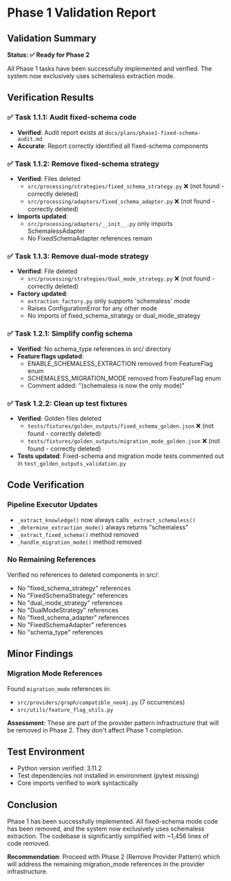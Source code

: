 # Phase 1 Validation Report

## Validation Summary

**Status: ✅ Ready for Phase 2**

All Phase 1 tasks have been successfully implemented and verified. The system now exclusively uses schemaless extraction mode.

## Verification Results

### ✅ Task 1.1.1: Audit fixed-schema code
- **Verified**: Audit report exists at `docs/plans/phase1-fixed-schema-audit.md`
- **Accurate**: Report correctly identified all fixed-schema components

### ✅ Task 1.1.2: Remove fixed-schema strategy  
- **Verified**: Files deleted
  - `src/processing/strategies/fixed_schema_strategy.py` ❌ (not found - correctly deleted)
  - `src/processing/adapters/fixed_schema_adapter.py` ❌ (not found - correctly deleted)
- **Imports updated**: 
  - `src/processing/adapters/__init__.py` only imports SchemalessAdapter
  - No FixedSchemaAdapter references remain

### ✅ Task 1.1.3: Remove dual-mode strategy
- **Verified**: File deleted
  - `src/processing/strategies/dual_mode_strategy.py` ❌ (not found - correctly deleted)
- **Factory updated**:
  - `extraction_factory.py` only supports 'schemaless' mode
  - Raises ConfigurationError for any other mode
  - No imports of fixed_schema_strategy or dual_mode_strategy

### ✅ Task 1.2.1: Simplify config schema
- **Verified**: No schema_type references in src/ directory
- **Feature flags updated**:
  - ENABLE_SCHEMALESS_EXTRACTION removed from FeatureFlag enum
  - SCHEMALESS_MIGRATION_MODE removed from FeatureFlag enum
  - Comment added: "(schemaless is now the only mode)"

### ✅ Task 1.2.2: Clean up test fixtures
- **Verified**: Golden files deleted
  - `tests/fixtures/golden_outputs/fixed_schema_golden.json` ❌ (not found - correctly deleted)
  - `tests/fixtures/golden_outputs/migration_mode_golden.json` ❌ (not found - correctly deleted)
- **Tests updated**: Fixed-schema and migration mode tests commented out in `test_golden_outputs_validation.py`

## Code Verification

### Pipeline Executor Updates
- `_extract_knowledge()` now always calls `_extract_schemaless()`
- `_determine_extraction_mode()` always returns "schemaless"
- `_extract_fixed_schema()` method removed
- `_handle_migration_mode()` method removed

### No Remaining References
Verified no references to deleted components in src/:
- No "fixed_schema_strategy" references
- No "FixedSchemaStrategy" references  
- No "dual_mode_strategy" references
- No "DualModeStrategy" references
- No "fixed_schema_adapter" references
- No "FixedSchemaAdapter" references
- No "schema_type" references

## Minor Findings

### Migration Mode References
Found `migration_mode` references in:
- `src/providers/graph/compatible_neo4j.py` (7 occurrences)
- `src/utils/feature_flag_utils.py`

**Assessment**: These are part of the provider pattern infrastructure that will be removed in Phase 2. They don't affect Phase 1 completion.

## Test Environment
- Python version verified: 3.11.2
- Test dependencies not installed in environment (pytest missing)
- Core imports verified to work syntactically

## Conclusion

Phase 1 has been successfully implemented. All fixed-schema mode code has been removed, and the system now exclusively uses schemaless extraction. The codebase is significantly simplified with ~1,456 lines of code removed.

**Recommendation**: Proceed with Phase 2 (Remove Provider Pattern) which will address the remaining migration_mode references in the provider infrastructure.